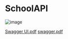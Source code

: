 # SchoolAPI

![image](https://user-images.githubusercontent.com/20877734/118061695-6acebd00-b363-11eb-9ed9-88245bdeb7fb.png)

[Swagger UI.pdf](https://github.com/Patricio-B/SchoolAPI/files/6469730/Swagger.UI.pdf)
[swagger.pdf](https://github.com/Patricio-B/SchoolAPI/files/6469729/swagger.pdf)


